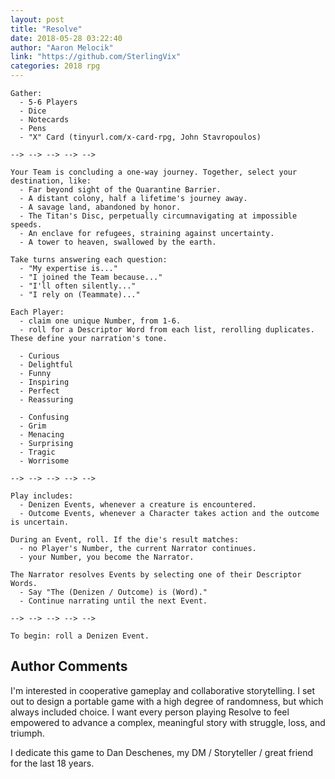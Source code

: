 ```yaml
---
layout: post
title: "Resolve"
date: 2018-05-28 03:22:40
author: "Aaron Melocik"
link: "https://github.com/SterlingVix"
categories: 2018 rpg
---
```

```
Gather:
  - 5-6 Players
  - Dice
  - Notecards
  - Pens
  - "X" Card (tinyurl.com/x-card-rpg, John Stavropoulos)

--> --> --> --> -->

Your Team is concluding a one-way journey. Together, select your destination, like:
  - Far beyond sight of the Quarantine Barrier.
  - A distant colony, half a lifetime's journey away.
  - A savage land, abandoned by honor.
  - The Titan's Disc, perpetually circumnavigating at impossible speeds.
  - An enclave for refugees, straining against uncertainty.
  - A tower to heaven, swallowed by the earth.

Take turns answering each question:
  - "My expertise is..."
  - "I joined the Team because..."
  - "I'll often silently..."
  - "I rely on (Teammate)..."

Each Player:
  - claim one unique Number, from 1-6.
  - roll for a Descriptor Word from each list, rerolling duplicates. These define your narration's tone.

  - Curious
  - Delightful
  - Funny
  - Inspiring
  - Perfect
  - Reassuring

  - Confusing
  - Grim
  - Menacing
  - Surprising
  - Tragic
  - Worrisome

--> --> --> --> -->

Play includes:
  - Denizen Events, whenever a creature is encountered.
  - Outcome Events, whenever a Character takes action and the outcome is uncertain.

During an Event, roll. If the die's result matches:
  - no Player's Number, the current Narrator continues.
  - your Number, you become the Narrator.

The Narrator resolves Events by selecting one of their Descriptor Words.
  - Say "The (Denizen / Outcome) is (Word)."
  - Continue narrating until the next Event.

--> --> --> --> -->

To begin: roll a Denizen Event.

```
## Author Comments 

I'm interested in cooperative gameplay and collaborative storytelling. I set out to design a portable game with a high degree of randomness, but which always included choice. I want every person playing Resolve to feel empowered to advance a complex, meaningful story with struggle, loss, and triumph.

I dedicate this game to Dan Deschenes, my DM / Storyteller / great friend for the last 18 years.
